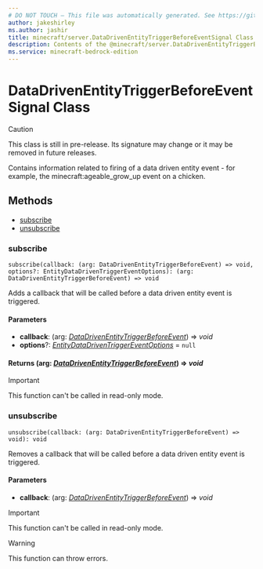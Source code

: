 ```yaml
---
# DO NOT TOUCH — This file was automatically generated. See https://github.com/mojang/minecraftapidocsgenerator to modify descriptions, examples, etc.
author: jakeshirley
ms.author: jashir
title: minecraft/server.DataDrivenEntityTriggerBeforeEventSignal Class
description: Contents of the @minecraft/server.DataDrivenEntityTriggerBeforeEventSignal class.
ms.service: minecraft-bedrock-edition
---
```

# DataDrivenEntityTriggerBeforeEventSignal Class

> [!CAUTION]
> This class is still in pre-release.  Its signature may change or it may be removed in future releases.

Contains information related to firing of a data driven entity event - for example, the minecraft:ageable_grow_up event on a chicken.

## Methods
- [subscribe](#subscribe)
- [unsubscribe](#unsubscribe)

### **subscribe**
`
subscribe(callback: (arg: DataDrivenEntityTriggerBeforeEvent) => void, options?: EntityDataDrivenTriggerEventOptions): (arg: DataDrivenEntityTriggerBeforeEvent) => void
`

Adds a callback that will be called before a data driven entity event is triggered.

#### **Parameters**
- **callback**: (arg: [*DataDrivenEntityTriggerBeforeEvent*](DataDrivenEntityTriggerBeforeEvent.md)) => *void*
- **options**?: [*EntityDataDrivenTriggerEventOptions*](EntityDataDrivenTriggerEventOptions.md) = `null`

#### **Returns** (arg: [*DataDrivenEntityTriggerBeforeEvent*](DataDrivenEntityTriggerBeforeEvent.md)) => *void*

> [!IMPORTANT]
> This function can't be called in read-only mode.

### **unsubscribe**
`
unsubscribe(callback: (arg: DataDrivenEntityTriggerBeforeEvent) => void): void
`

Removes a callback that will be called before a data driven entity event is triggered.

#### **Parameters**
- **callback**: (arg: [*DataDrivenEntityTriggerBeforeEvent*](DataDrivenEntityTriggerBeforeEvent.md)) => *void*

> [!IMPORTANT]
> This function can't be called in read-only mode.

> [!WARNING]
> This function can throw errors.
